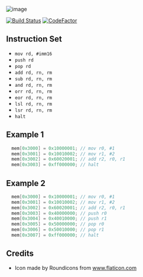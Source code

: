 ![image](https://user-images.githubusercontent.com/1548352/62435938-a37d4380-b746-11e9-9182-47da9c8184a6.png)

[![Build Status](https://travis-ci.org/xorz57/vm.svg?branch=master)](https://travis-ci.org/xorz57/vm)
[![CodeFactor](https://www.codefactor.io/repository/github/xorz57/vm/badge)](https://www.codefactor.io/repository/github/xorz57/vm)

## Instruction Set

- `mov rd, #imm16`
- `push rd`
- `pop rd`
- `add rd, rn, rm`
- `sub rd, rn, rm`
- `and rd, rn, rm`
- `orr rd, rn, rm`
- `eor rd, rn, rm`
- `lsl rd, rn, rm`
- `lsr rd, rn, rm`
- `halt`

## Example 1
```c
  mem[0x3000] = 0x10000001; // mov r0, #1
  mem[0x3001] = 0x10010002; // mov r1, #2
  mem[0x3002] = 0x60020001; // add r2, r0, r1
  mem[0x3003] = 0xff000000; // halt
```

## Example 2
```c
  mem[0x3000] = 0x10000001; // mov r0, #1
  mem[0x3001] = 0x10010002; // mov r1, #2
  mem[0x3002] = 0x60020001; // add r2, r0, r1
  mem[0x3003] = 0x40000000; // push r0
  mem[0x3004] = 0x40010000; // push r1
  mem[0x3005] = 0x50000000; // pop r0
  mem[0x3006] = 0x50010000; // pop r1
  mem[0x3007] = 0xff000000; // halt
```

## Credits
- Icon made by Roundicons from www.flaticon.com

